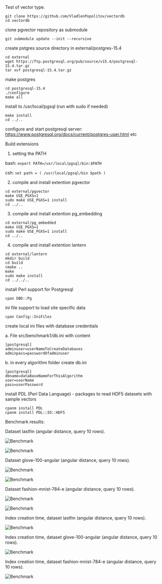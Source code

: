 Test of vector type.
```
git clone https://github.com/VladlenPopolitov/vectordb
cd vectordb
```
clone pgvector repository as submodule
```
git submodule update --init --recursive
```
create pstgres source directory in external/postgres-15.4
```
cd external 
wget https://ftp.postgresql.org/pub/source/v15.4/postgresql-15.4.tar.gz
tar xvf postgresql-15.4.tar.gz
```
make postgres 
```
cd postgresql-15.4
./configure
make all
```
install to /usr/local/pgsql (run with sudo if needed)
```
make install
cd ../..
```
 configure and start postgresql server:
 https://www.postgresql.org/docs/current/postgres-user.html etc

 Build extensions

1) setting the PATH

bash: `export PATH=/usr/local/pgsql/bin:$PATH`

csh: `set path = ( /usr/local/pgsql/bin $path )`

2) compile and install extention pgvector
```
cd external/pgvector
make USE_PGXS=1
sudo make USE_PGXS=1 install
cd ../..
```
3) compile and install extention pg_embedding
```
cd external/pg_embedded
make USE_PGXS=1
sudo make USE_PGXS=1 install
cd ../..
```
4) compile and install extention lantern
```
cd external/lantern
mkdir build
cd build
cmake ..
make 
sudo make install
cd ../../..
```

install Perl support for Postgresql
```
cpan DBD::Pg
```
ini file support to load site specific data
```
cpan Config::IniFiles
```

create local ini files with database credentials

a. File src/benchmark1/db.ini with content
```
[postgresql]
adminuser=userNameToCreateDatabases
adminpass=passwordOfadminuser
```
b. in every algorithm folder create db.ini
```
[postgresql]
dbname=dataBaseNameForThisAlgorithm
user=userName
pass=userPassword
```
install PDL (Perl Data Language) - packages to read HDF5 datasets with sample vectors
```
cpanm install PDL
cpanm install PDL::IO::HDF5
```

Benchmark results:

Dataset lastfm (angular distance, query 10 rows).

![Benchmark](results/lastfm/10/benchmark.png?raw=true "Benchmark")

![Benchmark](results/lastfm/10/benchmark2.png?raw=true "Benchmark")


Dataset glove-100-angular (angular distance, query 10 rows).

![Benchmark](results/glove-100-a/10/benchmark.png?raw=true "Benchmark")

![Benchmark](results/glove-100-a/10/benchmark2.png?raw=true "Benchmark")

Dataset fashion-mnist-784-e (angular distance, query 10 rows).

![Benchmark](results/fashion-mnist-784-e/10/benchmark.png?raw=true "Benchmark")

![Benchmark](results/fashion-mnist-784-e/10/benchmark2.png?raw=true "Benchmark")

Index creation time, dataset lastfm (angular distance, query 10 rows).

![Benchmark](results/lastfm/10/benchmarkIndex.png?raw=true "Benchmark")


Index creation time, dataset glove-100-angular (angular distance, query 10 rows).

![Benchmark](results/glove-100-a/10/benchmarkIndex.png?raw=true "Benchmark")


Index creation time, dataset fashion-mnist-784-e (angular distance, query 10 rows).

![Benchmark](results/fashion-mnist-784-e/10/benchmarkIndex.png?raw=true "Benchmark")



